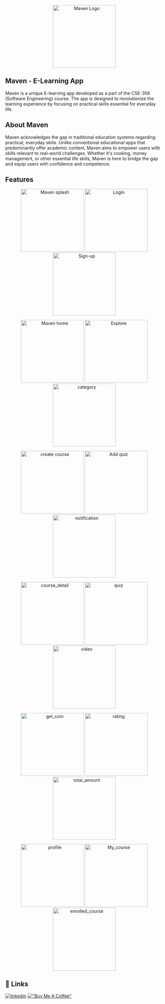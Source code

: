 <p align="center">
  <img src="https://raw.githubusercontent.com/Tanzimbn/Maven/master/images/maven_logo.png" alt="Maven Logo" width="200"/>
</p>

## Maven - E-Learning App

Maven is a unique E-learning app developed as a part of the CSE-356 (Software Engineering) course. The app is designed to revolutionize the learning experience by focusing on practical skills essential for everyday life.

## About Maven

Maven acknowledges the gap in traditional education systems regarding practical, everyday skills. Unlike conventional educational apps that predominantly offer academic content, Maven aims to empower users with skills relevant to real-world challenges. Whether it's cooking, money management, or other essential life skills, Maven is here to bridge the gap and equip users with confidence and competence.

## Features
<p align="center">
  <img src="https://raw.githubusercontent.com/Tanzimbn/Maven/master/images/splash.jpg" alt="Maven splash" width="200"/>
  <img src="https://raw.githubusercontent.com/Tanzimbn/Maven/master/images/login.jpg" alt="Login" width="200"/>
  <img src="https://raw.githubusercontent.com/Tanzimbn/Maven/master/images/sign-up.jpg" alt="Sign-up" width="200"/>
</p>
<p align="center">
  <img src="https://raw.githubusercontent.com/Tanzimbn/Maven/master/images/home.jpg" alt="Maven home" width="200"/>
  <img src="https://raw.githubusercontent.com/Tanzimbn/Maven/master/images/explore.jpg" alt="Explore" width="200"/>
  <img src="https://raw.githubusercontent.com/Tanzimbn/Maven/master/images/category.jpg" alt="category" width="200"/>
</p>
<p align="center">
  <img src="https://raw.githubusercontent.com/Tanzimbn/Maven/master/images/create_course.jpg" alt="create course" width="200"/>
  <img src="https://raw.githubusercontent.com/Tanzimbn/Maven/master/images/add_quiz.jpg" alt="Add quiz" width="200"/>
  <img src="https://raw.githubusercontent.com/Tanzimbn/Maven/master/images/notification.jpg" alt="notification" width="200"/>
</p>
<p align="center">
  <img src="https://raw.githubusercontent.com/Tanzimbn/Maven/master/images/course_detail.jpg" alt="course_detail" width="200"/>
  <img src="https://raw.githubusercontent.com/Tanzimbn/Maven/master/images/quiz.jpg" alt="quiz" width="200"/>
  <img src="https://raw.githubusercontent.com/Tanzimbn/Maven/master/images/video.jpg" alt="video" width="200"/>
</p>
<p align="center">
  <img src="https://raw.githubusercontent.com/Tanzimbn/Maven/master/images/get_coin.jpg" alt="get_coin" width="200"/>
  <img src="https://raw.githubusercontent.com/Tanzimbn/Maven/master/images/rating.jpg" alt="rating" width="200"/>
  <img src="https://raw.githubusercontent.com/Tanzimbn/Maven/master/images/total_amount.jpg" alt="total_amount" width="200"/>
</p>
<p align="center">
  <img src="https://raw.githubusercontent.com/Tanzimbn/Maven/master/images/profile.jpg" alt="profile" width="200"/>
  <img src="https://raw.githubusercontent.com/Tanzimbn/Maven/master/images/My_course.jpg" alt="My_course" width="200"/>
  <img src="https://raw.githubusercontent.com/Tanzimbn/Maven/master/images/enrolled_course.jpg" alt="enrolled_course" width="200"/>
</p>

## 🔗 Links
[![linkedin](https://img.shields.io/badge/linkedin-0A66C2?style=for-the-badge&logo=linkedin&logoColor=white)](https://www.linkedin.com/in/tanzim-bin-nasir-820a461a6/)
[!["Buy Me A Coffee"](https://www.buymeacoffee.com/assets/img/custom_images/orange_img.png)](https://www.buymeacoffee.com/tanzimbn)